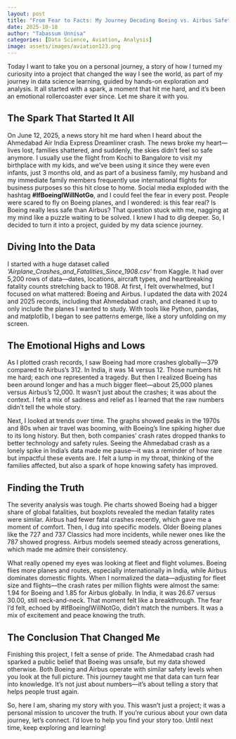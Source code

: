 ```yaml
---
layout: post
title: "From Fear to Facts: My Journey Decoding Boeing vs. Airbus Safety"
date: 2025-10-18
author: "Tabassum Unnisa"
categories: [Data Science, Aviation, Analysis]
image: assets/images/aviation123.png
---
```


<p>Today I want to take you on a personal journey, a story of how I turned my curiosity into a project that changed the way I see the world, as part of my journey in data science learning, guided by hands-on exploration and analysis. It all started with a spark, a moment that hit me hard, and it’s been an emotional rollercoaster ever since. Let me share it with you.</p>

<h2>The Spark That Started It All</h2>
<p>On June 12, 2025, a news story hit me hard when I heard about the Ahmedabad Air India Express Dreamliner crash. The news broke my heart—lives lost, families shattered, and suddenly, the skies didn’t feel so safe anymore. I usually use the flight from Kochi to Bangalore to visit my birthplace with my kids, and we’ve been using it since they were even infants, just 3 months old, and as part of a business family, my husband and my immediate family members frequently use international flights for business purposes so this hit close to home. Social media exploded with the hashtag <strong>#IfBoeingIWillNotGo</strong>, and I could feel the fear in every post. People were scared to fly on Boeing planes, and I wondered: is this fear real? Is Boeing really less safe than Airbus? That question stuck with me, nagging at my mind like a puzzle waiting to be solved. I knew I had to dig deeper. So, I decided to turn it into a project, guided by my data science journey.</p>

<h2>Diving Into the Data</h2>
<p>I started with a huge dataset called <em>'Airplane_Crashes_and_Fatalities_Since_1908.csv'</em> from Kaggle. It had over 5,200 rows of data—dates, locations, aircraft types, and heartbreaking fatality counts stretching back to 1908. At first, I felt overwhelmed, but I focused on what mattered: Boeing and Airbus. I updated the data with 2024 and 2025 records, including that Ahmedabad crash, and cleaned it up to only include the planes I wanted to study. With tools like Python, pandas, and matplotlib, I began to see patterns emerge, like a story unfolding on my screen.</p>

<h2>The Emotional Highs and Lows</h2>
<p>As I plotted crash records, I saw Boeing had more crashes globally—379 compared to Airbus’s 312. In India, it was 14 versus 12. Those numbers hit me hard; each one represented a tragedy. But then I realized Boeing has been around longer and has a much bigger fleet—about 25,000 planes versus Airbus’s 12,000. It wasn’t just about the crashes; it was about the context. I felt a mix of sadness and relief as I learned that the raw numbers didn’t tell the whole story.</p>

<p>Next, I looked at trends over time. The graphs showed peaks in the 1970s and 80s when air travel was booming, with Boeing’s line spiking higher due to its long history. But then, both companies’ crash rates dropped thanks to better technology and safety rules. Seeing the Ahmedabad crash as a lonely spike in India’s data made me pause—it was a reminder of how rare but impactful these events are. I felt a lump in my throat, thinking of the families affected, but also a spark of hope knowing safety has improved.</p>

<h2>Finding the Truth</h2>
<p>The severity analysis was tough. Pie charts showed Boeing had a bigger share of global fatalities, but boxplots revealed the median fatality rates were similar. Airbus had fewer fatal crashes recently, which gave me a moment of comfort. Then, I dug into specific models. Older Boeing planes like the 727 and 737 Classics had more incidents, while newer ones like the 787 showed progress. Airbus models seemed steady across generations, which made me admire their consistency.</p>

<p>What really opened my eyes was looking at fleet and flight volumes. Boeing flies more planes and routes, especially internationally in India, while Airbus dominates domestic flights. When I normalized the data—adjusting for fleet size and flights—the crash rates per million flights were almost the same: 1.94 for Boeing and 1.85 for Airbus globally. In India, it was 26.67 versus 30.00, still neck-and-neck. That moment felt like a breakthrough. The fear I’d felt, echoed by #IfBoeingIWillNotGo, didn’t match the numbers. It was a mix of excitement and peace knowing the truth.</p>

<h2>The Conclusion That Changed Me</h2>
<p>Finishing this project, I felt a sense of pride. The Ahmedabad crash had sparked a public belief that Boeing was unsafe, but my data showed otherwise. Both Boeing and Airbus operate with similar safety levels when you look at the full picture. This journey taught me that data can turn fear into knowledge. It’s not just about numbers—it’s about telling a story that helps people trust again.</p>

<p>So, here I am, sharing my story with you. This wasn’t just a project; it was a personal mission to uncover the truth. If you’re curious about your own data journey, let’s connect. I’d love to help you find your story too. Until next time, keep exploring and learning!</p>

